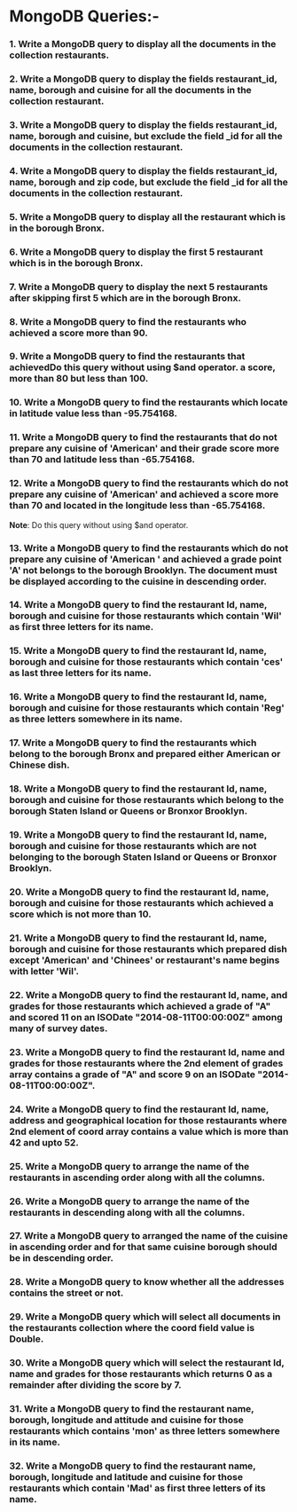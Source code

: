 # MongoDB Queries:-

### 1. Write a MongoDB query to display all the documents in the collection restaurants.

### 2. Write a MongoDB query to display the fields restaurant_id, name, borough and cuisine for all the documents in the collection restaurant.

### 3. Write a MongoDB query to display the fields restaurant_id, name, borough and cuisine, but exclude the field _id for all the documents in the collection restaurant.

### 4. Write a MongoDB query to display the fields restaurant_id, name, borough and zip code, but exclude the field _id for all the documents in the collection restaurant.

### 5. Write a MongoDB query to display all the restaurant which is in the borough Bronx.

### 6. Write a MongoDB query to display the first 5 restaurant which is in the borough Bronx.

### 7. Write a MongoDB query to display the next 5 restaurants after skipping first 5 which are in the borough Bronx.

### 8. Write a MongoDB query to find the restaurants who achieved a score more than 90.

### 9. Write a MongoDB query to find the restaurants that achievedDo this query without using $and operator. a score, more than 80 but less than 100.

### 10. Write a MongoDB query to find the restaurants which locate in latitude value less than -95.754168.

### 11. Write a MongoDB query to find the restaurants that do not prepare any cuisine of 'American' and their grade score more than 70 and latitude less than -65.754168.

### 12. Write a MongoDB query to find the restaurants which do not prepare any cuisine of 'American' and achieved a score more than 70 and located in the longitude less than -65.754168.
**Note**: Do this query without using $and operator.

### 13. Write a MongoDB query to find the restaurants which do not prepare any cuisine of 'American ' and achieved a grade point 'A' not belongs to the borough Brooklyn. The document must be displayed according to the cuisine in descending order.

### 14. Write a MongoDB query to find the restaurant Id, name, borough and cuisine for those restaurants which contain 'Wil' as first three letters for its name.

### 15. Write a MongoDB query to find the restaurant Id, name, borough and cuisine for those restaurants which contain 'ces' as last three letters for its name.

### 16. Write a MongoDB query to find the restaurant Id, name, borough and cuisine for those restaurants which contain 'Reg' as three letters somewhere in its name.

### 17. Write a MongoDB query to find the restaurants which belong to the borough Bronx and prepared either American or Chinese dish.

### 18. Write a MongoDB query to find the restaurant Id, name, borough and cuisine for those restaurants which belong to the borough Staten Island or Queens or Bronxor Brooklyn.

### 19. Write a MongoDB query to find the restaurant Id, name, borough and cuisine for those restaurants which are not belonging to the borough Staten Island or Queens or Bronxor Brooklyn.

### 20. Write a MongoDB query to find the restaurant Id, name, borough and cuisine for those restaurants which achieved a score which is not more than 10.

### 21. Write a MongoDB query to find the restaurant Id, name, borough and cuisine for those restaurants which prepared dish except 'American' and 'Chinees' or restaurant's name begins with letter 'Wil'.

### 22. Write a MongoDB query to find the restaurant Id, name, and grades for those restaurants which achieved a grade of "A" and scored 11 on an ISODate "2014-08-11T00:00:00Z" among many of survey dates.

### 23. Write a MongoDB query to find the restaurant Id, name and grades for those restaurants where the 2nd element of grades array contains a grade of "A" and score 9 on an ISODate "2014-08-11T00:00:00Z".

### 24. Write a MongoDB query to find the restaurant Id, name, address and geographical location for those restaurants where 2nd element of coord array contains a value which is more than 42 and upto 52.

### 25. Write a MongoDB query to arrange the name of the restaurants in ascending order along with all the columns.

### 26. Write a MongoDB query to arrange the name of the restaurants in descending along with all the columns.

### 27. Write a MongoDB query to arranged the name of the cuisine in ascending order and for that same cuisine borough should be in descending order.

### 28. Write a MongoDB query to know whether all the addresses contains the street or not.

### 29. Write a MongoDB query which will select all documents in the restaurants collection where the coord field value is Double.

### 30. Write a MongoDB query which will select the restaurant Id, name and grades for those restaurants which returns 0 as a remainder after dividing the score by 7.

### 31. Write a MongoDB query to find the restaurant name, borough, longitude and attitude and cuisine for those restaurants which contains 'mon' as three letters somewhere in its name.

### 32. Write a MongoDB query to find the restaurant name, borough, longitude and latitude and cuisine for those restaurants which contain 'Mad' as first three letters of its name.
